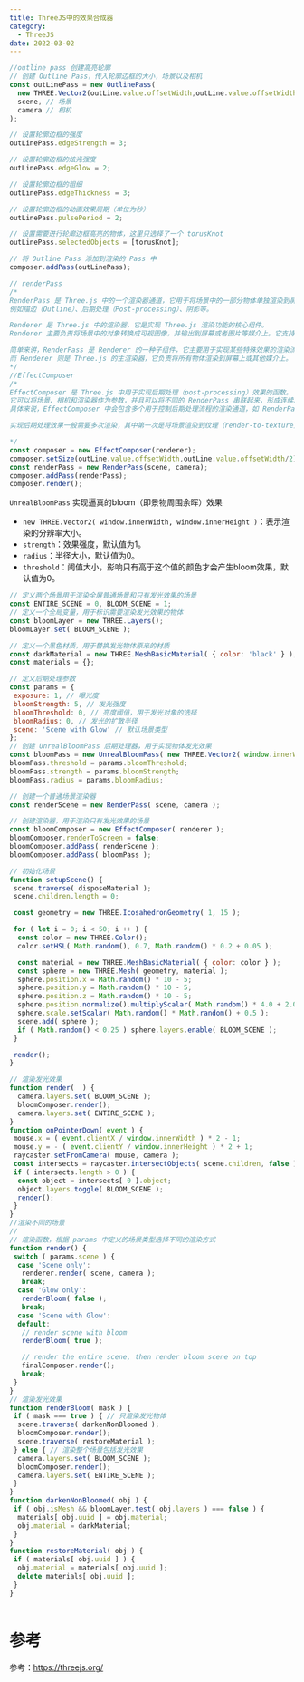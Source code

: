 ```yaml
---
title: ThreeJS中的效果合成器
category:
  - ThreeJS
date: 2022-03-02
---
```



```js
//outline pass 创建高亮轮廓
// 创建 Outline Pass，传入轮廓边框的大小，场景以及相机
const outLinePass = new OutlinePass(
  new THREE.Vector2(outLine.value.offsetWidth,outLine.value.offsetWidth/2), // 轮廓边框大小
  scene, // 场景
  camera // 相机
);

// 设置轮廓边框的强度
outLinePass.edgeStrength = 3;

// 设置轮廓边框的炫光强度
outLinePass.edgeGlow = 2;

// 设置轮廓边框的粗细
outLinePass.edgeThickness = 3;

// 设置轮廓边框的动画效果周期（单位为秒）
outLinePass.pulsePeriod = 2;

// 设置需要进行轮廓边框高亮的物体，这里只选择了一个 torusKnot
outLinePass.selectedObjects = [torusKnot];

// 将 Outline Pass 添加到渲染的 Pass 中
composer.addPass(outLinePass);

// renderPass
/*
RenderPass 是 Three.js 中的一个渲染器通道，它用于将场景中的一部分物体单独渲染到屏幕上。RenderPass 可以用于实现多种效果，
例如描边（Outline）、后期处理（Post-processing）、阴影等。

Renderer 是 Three.js 中的渲染器，它是实现 Three.js 渲染功能的核心组件。
Renderer 主要负责将场景中的对象转换成可视图像，并输出到屏幕或者图片等媒介上。它支持多种渲染方式，例如 Canvas、WebGL、SVG等。

简单来讲，RenderPass 是 Renderer 的一种子组件，它主要用于实现某些特殊效果的渲染流程，
而 Renderer 则是 Three.js 的主渲染器，它负责将所有物体渲染到屏幕上或其他媒介上。
*/
//EffectComposer
/*
EffectComposer 是 Three.js 中用于实现后期处理（post-processing）效果的函数。
它可以将场景、相机和渲染器作为参数，并且可以将不同的 RenderPass 串联起来，形成连续的后期处理效果。
具体来说，EffectComposer 中会包含多个用于控制后期处理流程的渲染通道，如 RenderPass、ShaderPass 等。

实现后期处理效果一般需要多次渲染，其中第一次是将场景渲染到纹理（render-to-texture）中，然后应用渲染通道，最终将结果渲染到屏幕上。

*/
const composer = new EffectComposer(renderer);
composer.setSize(outLine.value.offsetWidth,outLine.value.offsetWidth/2);
const renderPass = new RenderPass(scene, camera);
composer.addPass(renderPass);
composer.render();
```

<div ref="outLine">
</div>

`UnrealBloomPass`
实现逼真的bloom（即景物周围余晖）效果

- `new THREE.Vector2( window.innerWidth, window.innerHeight )`：表示渲染的分辨率大小。
- `strength`：效果强度，默认值为1。
- `radius`：半径大小，默认值为0。
- `threshold`：阈值大小，影响只有高于这个值的颜色才会产生bloom效果，默认值为0。

```js
// 定义两个场景用于渲染全屏普通场景和只有发光效果的场景
const ENTIRE_SCENE = 0, BLOOM_SCENE = 1;
// 定义一个全局变量，用于标识需要渲染发光效果的物体
const bloomLayer = new THREE.Layers();
bloomLayer.set( BLOOM_SCENE );

// 定义一个黑色材质，用于替换发光物体原来的材质
const darkMaterial = new THREE.MeshBasicMaterial( { color: 'black' } );
const materials = {};

// 定义后期处理参数
const params = {
 exposure: 1, // 曝光度
 bloomStrength: 5, // 发光强度
 bloomThreshold: 0, // 亮度阈值，用于发光对象的选择
 bloomRadius: 0, // 发光的扩散半径
 scene: 'Scene with Glow' // 默认场景类型
};
// 创建 UnrealBloomPass 后期处理器，用于实现物体发光效果
const bloomPass = new UnrealBloomPass( new THREE.Vector2( window.innerWidth, window.innerHeight ), 1.5, 0.4, 0.85 );
bloomPass.threshold = params.bloomThreshold;
bloomPass.strength = params.bloomStrength;
bloomPass.radius = params.bloomRadius;

// 创建一个普通场景渲染器
const renderScene = new RenderPass( scene, camera );

// 创建渲染器，用于渲染只有发光效果的场景
const bloomComposer = new EffectComposer( renderer );
bloomComposer.renderToScreen = false;
bloomComposer.addPass( renderScene );
bloomComposer.addPass( bloomPass );

// 初始化场景
function setupScene() {
 scene.traverse( disposeMaterial );
 scene.children.length = 0;

 const geometry = new THREE.IcosahedronGeometry( 1, 15 );

 for ( let i = 0; i < 50; i ++ ) {
  const color = new THREE.Color();
  color.setHSL( Math.random(), 0.7, Math.random() * 0.2 + 0.05 );

  const material = new THREE.MeshBasicMaterial( { color: color } );
  const sphere = new THREE.Mesh( geometry, material );
  sphere.position.x = Math.random() * 10 - 5;
  sphere.position.y = Math.random() * 10 - 5;
  sphere.position.z = Math.random() * 10 - 5;
  sphere.position.normalize().multiplyScalar( Math.random() * 4.0 + 2.0 );
  sphere.scale.setScalar( Math.random() * Math.random() + 0.5 );
  scene.add( sphere );
  if ( Math.random() < 0.25 ) sphere.layers.enable( BLOOM_SCENE );
 }

 render();
}

// 渲染发光效果
function render(  ) {
  camera.layers.set( BLOOM_SCENE );
  bloomComposer.render();
  camera.layers.set( ENTIRE_SCENE );
}
function onPointerDown( event ) {
 mouse.x = ( event.clientX / window.innerWidth ) * 2 - 1;
 mouse.y = - ( event.clientY / window.innerHeight ) * 2 + 1;
 raycaster.setFromCamera( mouse, camera );
 const intersects = raycaster.intersectObjects( scene.children, false );
 if ( intersects.length > 0 ) {
  const object = intersects[ 0 ].object;
  object.layers.toggle( BLOOM_SCENE );
  render();
 }
}
//渲染不同的场景
//
// 渲染函数，根据 params 中定义的场景类型选择不同的渲染方式
function render() {
 switch ( params.scene ) {
  case 'Scene only':
   renderer.render( scene, camera );
   break;
  case 'Glow only':
   renderBloom( false );
   break;
  case 'Scene with Glow':
  default:
   // render scene with bloom
   renderBloom( true );

   // render the entire scene, then render bloom scene on top
   finalComposer.render();
   break;
 }
}
// 渲染发光效果
function renderBloom( mask ) {
 if ( mask === true ) { // 只渲染发光物体
  scene.traverse( darkenNonBloomed );
  bloomComposer.render();
  scene.traverse( restoreMaterial );
 } else { // 渲染整个场景包括发光效果
  camera.layers.set( BLOOM_SCENE );
  bloomComposer.render();
  camera.layers.set( ENTIRE_SCENE );
 }
}
function darkenNonBloomed( obj ) {
 if ( obj.isMesh && bloomLayer.test( obj.layers ) === false ) {
  materials[ obj.uuid ] = obj.material;
  obj.material = darkMaterial;
 }
}
function restoreMaterial( obj ) {
 if ( materials[ obj.uuid ] ) {
  obj.material = materials[ obj.uuid ];
  delete materials[ obj.uuid ];
 }
}



```

<div ref="bloomRef" class="bloom"></div>



# 参考
参考：<https://threejs.org/>

<script setup>
import {ref,onMounted} from 'vue'
import * as THREE from "three";

let dat;

// 导入轨道控制器
import { OrbitControls } from "three/examples/jsm/controls/OrbitControls.js";
import { DRACOLoader } from "three/examples/jsm/loaders/DRACOLoader.js";
import { GLTFLoader } from "three/examples/jsm/loaders/GLTFLoader.js";
import { RGBELoader } from "three/examples/jsm/loaders/RGBELoader.js";

import { EffectComposer } from "three/examples/jsm/postprocessing/EffectComposer.js";
import { RenderPass } from "three/examples/jsm/postprocessing/RenderPass.js";
import { UnrealBloomPass } from "three/examples/jsm/postprocessing/UnrealBloomPass.js";
import { OutlinePass } from "three/examples/jsm/postprocessing/OutlinePass.js";
import { ShaderPass } from 'three/addons/postprocessing/ShaderPass.js';

const outLine = ref()

const initPoint = () => {

    // 1、创建场景
    const scene = new THREE.Scene();

    // 2、创建相机
    const camera = new THREE.PerspectiveCamera(
      75,
      2,
      0.1,
      100
    );

    // 设置相机位置
    camera.position.set(0, 0, 20);
    scene.add(camera);

    // 创建一个金属球添加到场景中
    const geometry = new THREE.SphereGeometry(1, 32, 32);
    const material1 = new THREE.MeshBasicMaterial({
      color: "#ffaa33",
    });
    const sphere = new THREE.Mesh(geometry, material1);
    sphere.position.set(-5, 0, 0);
    sphere.layers.set(1);
    scene.add(sphere);

    // 创建一个正方体
    const geometry2 = new THREE.BoxGeometry(1, 1, 1);
    const material2 = new THREE.MeshStandardMaterial({
      emissive: 0x33ff33,
    });
    const cube = new THREE.Mesh(geometry2, material2);
    cube.position.set(5, 0, 0);
    scene.add(cube);

    // 创建一个纽结体
    const geometry3 = new THREE.TorusKnotGeometry(1, 0.3, 100, 16);
    const material3 = new THREE.MeshStandardMaterial({
      emissive: 0x33ff33,
    });
    const torusKnot = new THREE.Mesh(geometry3, material3);
    torusKnot.position.set(0, 0, 0);
    scene.add(torusKnot);

    // 初始化渲染器
    const renderer = new THREE.WebGLRenderer();
    // 设置渲染的尺寸大小
    renderer.setSize(outLine.value.offsetWidth,outLine.value.offsetWidth/2);
    // 开启场景中的阴影贴图
    renderer.shadowMap.enabled = true;
    renderer.physicallyCorrectLights = true;
    // renderer.setClearColor(0xcccccc, 1);
    renderer.autoClear = false;

    // 添加效果合成
    const composer = new EffectComposer(renderer);
    composer.setSize(outLine.value.offsetWidth,outLine.value.offsetWidth/2);
    const renderPass = new RenderPass(scene, camera);
    composer.addPass(renderPass);

    const outLinePass = new OutlinePass(
      new THREE.Vector2(outLine.value.offsetWidth,outLine.value.offsetWidth/2),
      scene,
      camera
    );
    outLinePass.edgeStrength = 3;
    outLinePass.edgeGlow = 2;
    outLinePass.edgeThickness = 3;
    outLinePass.pulsePeriod = 2;
    outLinePass.selectedObjects = [torusKnot];
    composer.addPass(outLinePass);

    // console.log(renderer);
    // 将webgl渲染的canvas内容添加到body
    outLine.value.appendChild(renderer.domElement);

    // 创建轨道控制器
    const controls = new OrbitControls(camera, renderer.domElement);
    // 设置控制器阻尼，让控制器更有真实效果,必须在动画循环里调用.update()。
    controls.enableDamping = true;

    // 设置时钟
    const clock = new THREE.Clock();
    const darkMaterial = new THREE.MeshBasicMaterial({ color: "black" });
    const bloomLayer = new THREE.Layers();
    bloomLayer.set(0);
    const materials = {};
    function render() {
      let time = clock.getDelta();
      controls.update();

      renderer.clear();
      camera.layers.set(0);
      composer.render();
      renderer.clearDepth();
      camera.layers.set(1);
      renderer.render(scene, camera);
      //   渲染下一帧的时候就会调用render函数
      requestAnimationFrame(render);
    }

    render();
    if(!__VUEPRESS_SSR__){

        // 监听画面变化，更新渲染画面
        window.addEventListener("resize", () => {
          //   更新渲染器
          renderer.setSize(outLine.value.offsetWidth,outLine.value.offsetWidth/2);
          //   设置渲染器的像素比
          renderer.setPixelRatio(window.devicePixelRatio);
        });

        outLine.value.addEventListener("click", () => {
          cube.layers.set(1);
        });

    }

}

const bloomRef = ref()

const initBloom = () => {
   const ENTIRE_SCENE = 0, BLOOM_SCENE = 1;

   const bloomLayer = new THREE.Layers();
   bloomLayer.set( BLOOM_SCENE );

   const params = {
    exposure: 1,
    bloomStrength: 5,
    bloomThreshold: 0,
    bloomRadius: 0,
    scene: 'Scene with Glow'
   };

   const darkMaterial = new THREE.MeshBasicMaterial( { color: 'black' } );
   const materials = {};
   const renderer = new THREE.WebGLRenderer( { antialias: true } );

   renderer.setSize( bloomRef.value.offsetWidth, bloomRef.value.offsetWidth/2 );
   renderer.toneMapping = THREE.ReinhardToneMapping;
   bloomRef.value.appendChild(renderer.domElement)

   const scene = new THREE.Scene();

   const camera = new THREE.PerspectiveCamera( 40, 2, 1, 200 );
   camera.position.set( 0, 0, 20 );
   camera.lookAt( 0, 0, 0 );

   const controls = new OrbitControls( camera, renderer.domElement );
   controls.maxPolarAngle = Math.PI * 0.5;
   controls.minDistance = 1;
   controls.maxDistance = 100;
   controls.addEventListener( 'change', render );

   scene.add( new THREE.AmbientLight( 0x404040 ) );

   const renderScene = new RenderPass( scene, camera );

   const bloomPass = new UnrealBloomPass( new THREE.Vector2( window.innerWidth, window.innerHeight ), 1.5, 0.4, 0.85 );
   bloomPass.threshold = params.bloomThreshold;
   bloomPass.strength = params.bloomStrength;
   bloomPass.radius = params.bloomRadius;

   const bloomComposer = new EffectComposer( renderer );
   bloomComposer.renderToScreen = false;
   bloomComposer.addPass( renderScene );
   bloomComposer.addPass( bloomPass );

   const finalPass = new ShaderPass(
    new THREE.ShaderMaterial( {
     uniforms: {
      baseTexture: { value: null },
      bloomTexture: { value: bloomComposer.renderTarget2.texture }
     },
     vertexShader: `
         varying vec2 vUv;

         void main() {

          vUv = uv;

          gl_Position = projectionMatrix * modelViewMatrix * vec4( position, 1.0 );

         }
          `,
     fragmentShader: `
         uniform sampler2D baseTexture;
         uniform sampler2D bloomTexture;

         varying vec2 vUv;

         void main() {

          gl_FragColor = ( texture2D( baseTexture, vUv ) + vec4( 1.0 ) * texture2D( bloomTexture, vUv ) );

         }
          `,
     defines: {}
    } ), 'baseTexture'
   );
   finalPass.needsSwap = true;

   const finalComposer = new EffectComposer( renderer );
   finalComposer.addPass( renderScene );
   finalComposer.addPass( finalPass );

   const raycaster = new THREE.Raycaster();

   const mouse = new THREE.Vector2();

   bloomRef.value.addEventListener( 'pointerdown', onPointerDown );

      const gui = new dat.GUI()
      gui.domElement.style.position = 'absolute';
      gui.domElement.style.top="0px";
      gui.domElement.style.right="0px";
      bloomRef.value.appendChild(gui.domElement)

   gui.add( params, 'scene', [ 'Scene with Glow', 'Glow only', 'Scene only' ] ).onChange( function ( value ) {

    switch ( value )  {

     case 'Scene with Glow':
      bloomComposer.renderToScreen = false;
      break;
     case 'Glow only':
      bloomComposer.renderToScreen = true;
      break;
     case 'Scene only':
      // nothing to do
      break;

    }

    render();

   } );

   const folder = gui.addFolder( 'Bloom Parameters' );

   folder.add( params, 'exposure', 0.1, 2 ).onChange( function ( value ) {

    renderer.toneMappingExposure = Math.pow( value, 4.0 );
    render();

   } );

   folder.add( params, 'bloomThreshold', 0.0, 1.0 ).onChange( function ( value ) {

    bloomPass.threshold = Number( value );
    render();

   } );

   folder.add( params, 'bloomStrength', 0.0, 10.0 ).onChange( function ( value ) {

    bloomPass.strength = Number( value );
    render();

   } );

   folder.add( params, 'bloomRadius', 0.0, 1.0 ).step( 0.01 ).onChange( function ( value ) {

    bloomPass.radius = Number( value );
    render();

   } );

   setupScene();

   function onPointerDown( event ) {

    mouse.x = ( event.clientX / window.innerWidth ) * 2 - 1;
    mouse.y = - ( event.clientY / window.innerHeight ) * 2 + 1;

    raycaster.setFromCamera( mouse, camera );
    const intersects = raycaster.intersectObjects( scene.children, false );
    if ( intersects.length > 0 ) {

     const object = intersects[ 0 ].object;
     object.layers.toggle( BLOOM_SCENE );
     render();

    }

   }

   window.onresize = function () {

    const width =bloomRef.value.offsetWidth;
    const height = bloomRef.value.offsetWidth/2;

    camera.aspect = width / height;
    camera.updateProjectionMatrix();

    renderer.setSize( width, height );

    bloomComposer.setSize( width, height );
    finalComposer.setSize( width, height );

    render();

   };

   function setupScene() {

    scene.traverse( disposeMaterial );
    scene.children.length = 0;

    const geometry = new THREE.IcosahedronGeometry( 1, 15 );

    for ( let i = 0; i < 50; i ++ ) {

     const color = new THREE.Color();
     color.setHSL( Math.random(), 0.7, Math.random() * 0.2 + 0.05 );

     const material = new THREE.MeshBasicMaterial( { color: color } );
     const sphere = new THREE.Mesh( geometry, material );
     sphere.position.x = Math.random() * 10 - 5;
     sphere.position.y = Math.random() * 10 - 5;
     sphere.position.z = Math.random() * 10 - 5;
     sphere.position.normalize().multiplyScalar( Math.random() * 4.0 + 2.0 );
     sphere.scale.setScalar( Math.random() * Math.random() + 0.5 );
     scene.add( sphere );

     if ( Math.random() < 0.25 ) sphere.layers.enable( BLOOM_SCENE );

    }

    render();

   }

   function disposeMaterial( obj ) {

    if ( obj.material ) {

     obj.material.dispose();

    }

   }

   function render() {

    switch ( params.scene ) {

     case 'Scene only':
      renderer.render( scene, camera );
      break;
     case 'Glow only':
      renderBloom( false );
      break;
     case 'Scene with Glow':
     default:
      // render scene with bloom
      renderBloom( true );

      // render the entire scene, then render bloom scene on top
      finalComposer.render();
      break;

    }

   }

   function renderBloom( mask ) {

    if ( mask === true ) {

     scene.traverse( darkenNonBloomed );
     bloomComposer.render();
     scene.traverse( restoreMaterial );

    } else {

     camera.layers.set( BLOOM_SCENE );
     bloomComposer.render();
     camera.layers.set( ENTIRE_SCENE );

    }

   }

   function darkenNonBloomed( obj ) {

    if ( obj.isMesh && bloomLayer.test( obj.layers ) === false ) {

     materials[ obj.uuid ] = obj.material;
     obj.material = darkMaterial;

    }

   }

   function restoreMaterial( obj ) {

    if ( materials[ obj.uuid ] ) {

     obj.material = materials[ obj.uuid ];
     delete materials[ obj.uuid ];

    }

   }
}

onMounted(async()=>{
    dat = await import('dat.gui')
    initPoint()
    initBloom()
})

</script>
<style scoped>
  .bloom {
    position:relative;
  }
</style>
